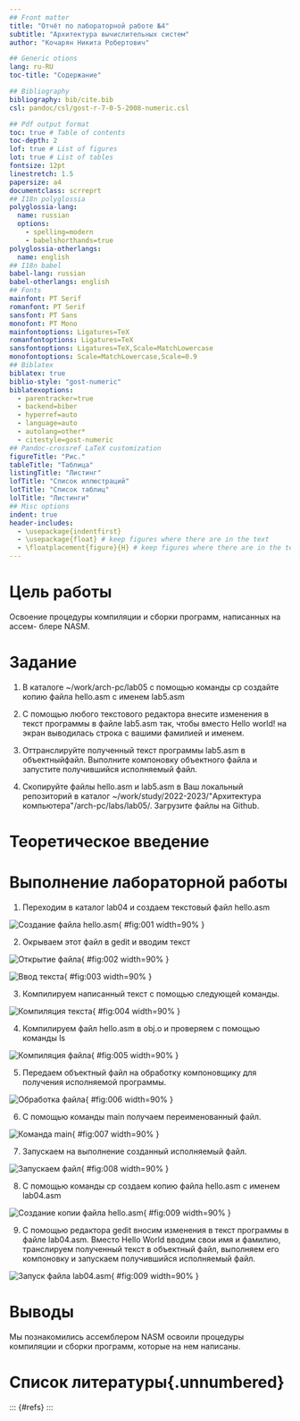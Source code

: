 ```yaml
---
## Front matter
title: "Отчёт по лабораторной работе №4"
subtitle: "Архитектура вычислительных систем"
author: "Кочарян Никита Робертович"

## Generic otions
lang: ru-RU
toc-title: "Содержание"

## Bibliography
bibliography: bib/cite.bib
csl: pandoc/csl/gost-r-7-0-5-2008-numeric.csl

## Pdf output format
toc: true # Table of contents
toc-depth: 2
lof: true # List of figures
lot: true # List of tables
fontsize: 12pt
linestretch: 1.5
papersize: a4
documentclass: scrreprt
## I18n polyglossia
polyglossia-lang:
  name: russian
  options:
	- spelling=modern
	- babelshorthands=true
polyglossia-otherlangs:
  name: english
## I18n babel
babel-lang: russian
babel-otherlangs: english
## Fonts
mainfont: PT Serif
romanfont: PT Serif
sansfont: PT Sans
monofont: PT Mono
mainfontoptions: Ligatures=TeX
romanfontoptions: Ligatures=TeX
sansfontoptions: Ligatures=TeX,Scale=MatchLowercase
monofontoptions: Scale=MatchLowercase,Scale=0.9
## Biblatex
biblatex: true
biblio-style: "gost-numeric"
biblatexoptions:
  - parentracker=true
  - backend=biber
  - hyperref=auto
  - language=auto
  - autolang=other*
  - citestyle=gost-numeric
## Pandoc-crossref LaTeX customization
figureTitle: "Рис."
tableTitle: "Таблица"
listingTitle: "Листинг"
lofTitle: "Список иллюстраций"
lotTitle: "Список таблиц"
lolTitle: "Листинги"
## Misc options
indent: true
header-includes:
  - \usepackage{indentfirst}
  - \usepackage{float} # keep figures where there are in the text
  - \floatplacement{figure}{H} # keep figures where there are in the text
---
```


# Цель работы

Освоение процедуры компиляции и сборки программ, написанных на ассем-
блере NASM.

# Задание
 
1.	В каталоге ~/work/arch-pc/lab05 с помощью команды cp создайте копию файла hello.asm с именем lab5.asm

2.	С помощью любого текстового редактора внесите изменения в текст программы в файле lab5.asm так, чтобы вместо Hello world! на экран выводилась строка с вашими фамилией и именем.

3.	Оттранслируйте полученный текст программы lab5.asm в объектныйфайл. Выполните компоновку объектного файла и запустите получившийся исполняемый файл.

4.	Скопируйте файлы hello.asm и lab5.asm в Ваш локальный репозиторий в каталог ~/work/study/2022-2023/"Архитектура компьютера"/arch-pc/labs/lab05/. Загрузите файлы на Github.


	
# Теоретическое введение

# Выполнение лабораторной работы

1.	Переходим в каталог lab04 и создаем текстовый файл hello.asm

![Создание файла hello.asm](image/4.1.jpg){ #fig:001 width=90% }

2.	Окрываем этот файл в gedit и вводим текст

![Открытие файла](image/4.2.jpg){ #fig:002 width=90% }

![Ввод текста](image/4.3.jpg){ #fig:003 width=90% }

3.	Компилируем написанный текст с помощью следующей команды.

![Компиляция текста](image/4.4.jpg){ #fig:004 width=90% }

4.	Компилируем файл hello.asm в obj.o и проверяем с помощью команды ls

![Компиляция файла](image/4.5.jpg){ #fig:005 width=90% }

5.	Передаем объектный файл на обработку компоновщику для получения исполняемой программы.

![Обработка файла](image/4.6.jpg){ #fig:006 width=90% }

6.	С помощью команды main получаем переименованный файл.

![Команда main](image/4.7.jpg){ #fig:007 width=90% }

7.	Запускаем на выполнение созданный исполняемый файл.

![Запускаем файл](image/4.8.jpg){ #fig:008 width=90% }

8.	С помощью команды cp создаем копию файла hello.asm с именем lab04.asm 

![Создание копии файла hello.asm](image/4.9.jpg){ #fig:009 width=90% }

9.	C помощью редактора gedit вносим изменения в текст программы в файле lab04.asm. Вместо Hello World вводим свои имя и фамилию, транслируем полученный текст в объектный файл, выполняем его компоновку и запускаем получившийся исполняемый файл.

![Запуск файла lab04.asm](image/4.11.jpg){ #fig:009 width=90% }

# Выводы

Мы познакомились  ассемблером NASM освоили процедуры компиляции и сборки программ, которые на нем написаны.

# Список литературы{.unnumbered}

::: {#refs}
:::

